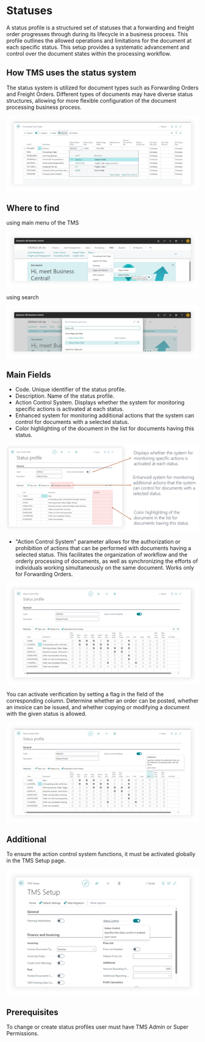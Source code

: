 # Statuses

A status profile is a structured set of statuses that a forwarding and freight order progresses through during its lifecycle in a business process. This profile outlines the allowed operations and limitations for the document at each specific status. This setup provides a systematic advancement and control over the document states within the processing workflow.

## How TMS uses the status system

The status system is utilized for document types such as Forwarding Orders and Freight Orders. Different types of documents may have diverse status structures, allowing for more flexible configuration of the document processing business process.

![Statuses Image](resources/statuses/pics/statuses1.png)

## Where to find

using main menu of the TMS

![Setup Image](resources/statuses/pics/statuses2.png)

using search

![Setup Image](resources/statuses/pics/statuses3.png)

## Main Fields

- Code. Unique identifier of the status profile.
- Description. Name of the status profile.
- Action Control System. Displays whether the system for monitoring specific actions is activated at each status.
- Enhanced system for monitoring additional actions that the system can control for documents with a selected status.
- Color highlighting of the document in the list for documents having this status.

![Setup Image](resources/statuses/pics/statuses4.png)

- "Action Control System" parameter allows for the authorization or prohibition of actions that can be performed with documents having a selected status. This facilitates the organization of workflow and the orderly processing of documents, as well as synchronizing the efforts of individuals working simultaneously on the same document. Works only for Forwarding Orders.

![Setup Image](resources/statuses/pics/statuses5.png)

You can activate verification by setting a flag in the field of the corresponding column. Determine whether an order can be posted, whether an invoice can be issued, and whether copying or modifying a document with the given status is allowed.

![Setup Image](resources/statuses/pics/statuses6.png)

## Additional

To ensure the action control system functions, it must be activated globally in the TMS Setup page.

![Setup Image](resources/statuses/pics/statuses7.png)

## Prerequisites

To change or create status profiles user must have TMS Admin or Super Permissions.
